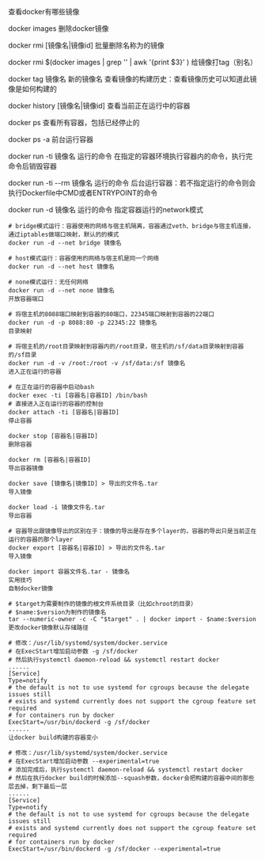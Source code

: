 查看docker有哪些镜像

docker images
删除docker镜像

docker rmi [镜像名|镜像id]
批量删除名称为<none>的镜像

docker rmi $(docker images | grep '<none>' | awk '{print $3}' )
给镜像打tag（别名）

docker tag 镜像名 新的镜像名
查看镜像的构建历史：查看镜像历史可以知道此镜像是如何构建的

docker history [镜像名|镜像id]
查看当前正在运行中的容器

docker ps
查看所有容器，包括已经停止的

docker ps -a
前台运行容器

docker run -ti 镜像名 运行的命令
在指定的容器环境执行容器内的命令，执行完命令后销毁容器

docker run -ti --rm 镜像名 运行的命令
后台运行容器：若不指定运行的命令则会执行Dockerfile中CMD或者ENTRYPOINT的命令

docker run -d 镜像名 运行的命令
指定容器运行的network模式

```
# bridge模式运行：容器使用的网络与宿主机隔离，容器通过veth、bridge与宿主机连接，通过iptables做端口映射，默认的的模式
docker run -d --net bridge 镜像名

# host模式运行：容器使用的网络与宿主机是同一个网络
docker run -d --net host 镜像名

# none模式运行：无任何网络
docker run -d --net none 镜像名
开放容器端口

# 将宿主机的8088端口映射到容器的80端口，22345端口映射到容器的22端口
docker run -d -p 8088:80 -p 22345:22 镜像名
目录映射

# 将宿主机的/root目录映射到容器内的/root目录，宿主机的/sf/data目录映射到容器的/sf目录
docker run -d -v /root:/root -v /sf/data:/sf 镜像名
进入正在运行的容器

# 在正在运行的容器中启动bash
docker exec -ti [容器名|容器ID] /bin/bash
# 直接进入正在运行的容器的控制台
docker attach -ti [容器名|容器ID]
停止容器

docker stop [容器名|容器ID]
删除容器

docker rm [容器名|容器ID]
导出容器镜像

docker save [镜像名|镜像ID] > 导出的文件名.tar
导入镜像

docker load -i 镜像文件名.tar
导出容器

# 容器导出跟镜像导出的区别在于：镜像的导出是存在多个layer的，容器的导出只是当前正在运行的容器的那个layer
docker export [容器名|容器ID] > 导出的文件名.tar
导入镜像

docker import 容器文件名.tar - 镜像名
实用技巧
自制docker镜像

# $target为需要制作的镜像的根文件系统目录（比如chroot的目录）
# $name:$version为制作的镜像名
tar --numeric-owner -c -C "$target" . | docker import - $name:$version
更改docker镜像默认存储路径

# 修改：/usr/lib/systemd/system/docker.service
# 在ExecStart增加启动参数 -g /sf/docker
# 然后执行systemctl daemon-reload && systemctl restart docker
......
[Service]
Type=notify
# the default is not to use systemd for cgroups because the delegate issues still
# exists and systemd currently does not support the cgroup feature set required
# for containers run by docker
ExecStart=/usr/bin/dockerd -g /sf/docker
......
让docker build构建的容器变小

# 修改：/usr/lib/systemd/system/docker.service
# 在ExecStart增加启动参数 --experimental=true
# 添加完成后，执行systemctl daemon-reload && systemctl restart docker
# 然后在执行docker build的时候添加--squash参数，docker会把构建的容器中间的那些层去掉，剩下最后一层
......
[Service]
Type=notify
# the default is not to use systemd for cgroups because the delegate issues still
# exists and systemd currently does not support the cgroup feature set required
# for containers run by docker
ExecStart=/usr/bin/dockerd -g /sf/docker --experimental=true
```
